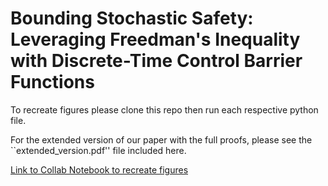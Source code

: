 # Bounding Stochastic Safety: Leveraging Freedman's Inequality with Discrete-Time Control Barrier Functions

To recreate figures please clone this repo then run each respective python file. 

For the extended version of our paper with the full proofs, please see the ``extended_version.pdf'' file included here. 


[Link to Collab Notebook to recreate figures](https://colab.research.google.com/drive/1P9C6rZV25gYXGiyl-0TTXMMWlCCEK0Vi?usp=sharing)
